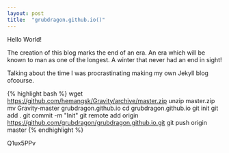 ```yaml
---
layout: post
title:  "grubdragon.github.io()"
---
```


Hello World!

The creation of this blog marks the end of an era. An era which will be known to man as one of the longest. A winter that never had an end in sight!

Talking about the time I was procrastinating making my own Jekyll blog ofcourse.

{% highlight bash %}
wget https://github.com/hemangsk/Gravity/archive/master.zip 
unzip master.zip
mv Gravity-master grubdragon.github.io
cd grubdragon.github.io
git init
git add .
git commit -m "Init"
git remote add origin https://github.com/grubdragon/grubdragon.github.io.git
git push origin master
{% endhighlight %}

Q1ux5PPv
